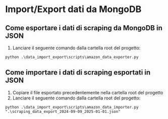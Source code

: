 # Import/Export dati da MongoDB

## Come esportare i dati di scraping da MongoDB in JSON

1. Lanciare il seguente comando dalla cartella root del progetto:
```pycon
python .\data_import_export\scripts\amazon_data_exporter.py
```

## Come importare i dati di scraping esportati in JSON

1. Copiare il file esportato precedentemente nella cartella root del progetto
2. Lanciare il seguente comando dalla cartella root del progetto:
```pycon
python .\data_import_export\scripts\amazon_data_importer.py ".\scraping_data_export_2024-09-09_2025-01-01.json"
```